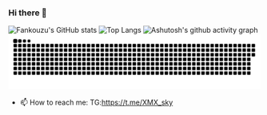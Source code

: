### Hi there 👋
![Fankouzu's GitHub stats](https://github-readme-stats.vercel.app/api?username=OpenSkyX&show_icons=true&theme=radical)
![Top Langs](https://github-readme-stats.vercel.app/api/top-langs/?username=OpenSkyX&layout=compact&custom_title=😊%20Used%20Languages&langs_count=8&theme=radical)
![Ashutosh's github activity graph](https://github-readme-activity-graph.vercel.app/graph?username=OpenSkyX&area=true&hide_border=true&theme=dracula)
<picture>
  <source media="(prefers-color-scheme: dark)" srcset="https://raw.githubusercontent.com/Fankouzu/Fankouzu/output/github-contribution-grid-snake-dark.svg">
  <source media="(prefers-color-scheme: light)" srcset="https://raw.githubusercontent.com/Fankouzu/Fankouzu/output/github-contribution-grid-snake.svg">
  <img alt="github contribution grid snake animation" src="https://raw.githubusercontent.com/Fankouzu/Fankouzu/output/github-contribution-grid-snake.svg">
</picture>

- 📫 How to reach me: TG:https://t.me/XMX_sky
